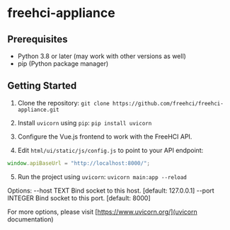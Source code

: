 # freehci-appliance

## Prerequisites

- Python 3.8 or later (may work with other versions as well)
- pip (Python package manager)

## Getting Started

1. Clone the repository:
`git clone https://github.com/freehci/freehci-appliance.git`

2. Install `uvicorn` using `pip`:
`pip install uvicorn`

3. Configure the Vue.js frontend to work with the FreeHCI API.

4. Edit `html/ui/static/js/config.js` to point to your API endpoint:

```javascript
window.apiBaseUrl = "http://localhost:8000/";
```

5. Run the project using `uvicorn`:
`uvicorn main:app --reload`

Options:
  --host TEXT                     Bind socket to this host.  [default: 127.0.0.1]
  --port INTEGER                  Bind socket to this port.  [default: 8000]

For more options, please visit [https://www.uvicorn.org/](uvicorn documentation)
